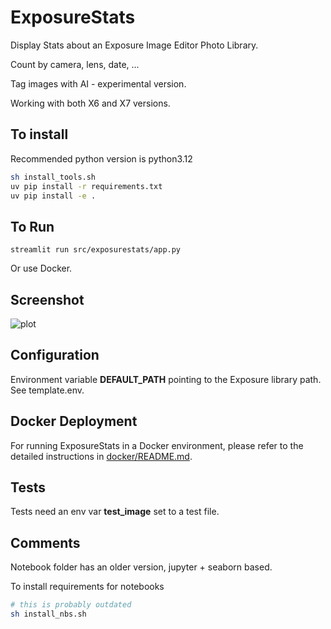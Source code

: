 # ExposureStats

Display Stats about an Exposure Image Editor Photo Library.

Count by camera, lens, date, ...

Tag images with AI - experimental version.

Working with both X6 and X7 versions.

## To install

Recommended python version is python3.12

```bash
sh install_tools.sh
uv pip install -r requirements.txt
uv pip install -e .
```


## To Run

    streamlit run src/exposurestats/app.py

Or use Docker.

## Screenshot

![plot](./data/screenshot.png)

## Configuration

Environment variable **DEFAULT_PATH** pointing to the Exposure library path. See template.env.

## Docker Deployment

For running ExposureStats in a Docker environment, please refer to the detailed instructions in [docker/README.md](https://github.com/luismavs/ExposureStats/blob/main/docker/README.md).

## Tests

Tests need an env var **test_image** set to a test file.

## Comments

Notebook folder has an older version, jupyter + seaborn based.

To install requirements for notebooks

```bash
# this is probably outdated
sh install_nbs.sh
```